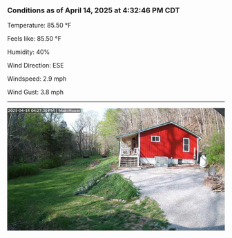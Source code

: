 ### Conditions as of April 14, 2025 at 4:32:46 PM CDT 

Temperature: 85.50 &deg;F

Feels like: 85.50 &deg;F

Humidity: 40%

Wind Direction: ESE

Windspeed: 2.9 mph

Wind Gust: 3.8 mph

---

<img src="./images/latest.jpeg"/>

